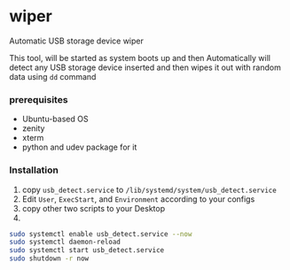 # wiper
Automatic USB storage device wiper

This tool, will be started as system boots up and then Automatically will detect any USB storage device inserted and then wipes it out with random data using `dd` command

### prerequisites
- Ubuntu-based OS
- zenity
- xterm
- python and udev package for it

### Installation
1. copy `usb_detect.service` to `/lib/systemd/system/usb_detect.service`
2. Edit `User`, `ExecStart`, and `Environment` according to your configs
3. copy other two scripts to your Desktop
4. 
```bash
sudo systemctl enable usb_detect.service --now
sudo systemctl daemon-reload
sudo systemctl start usb_detect.service
sudo shutdown -r now
```
